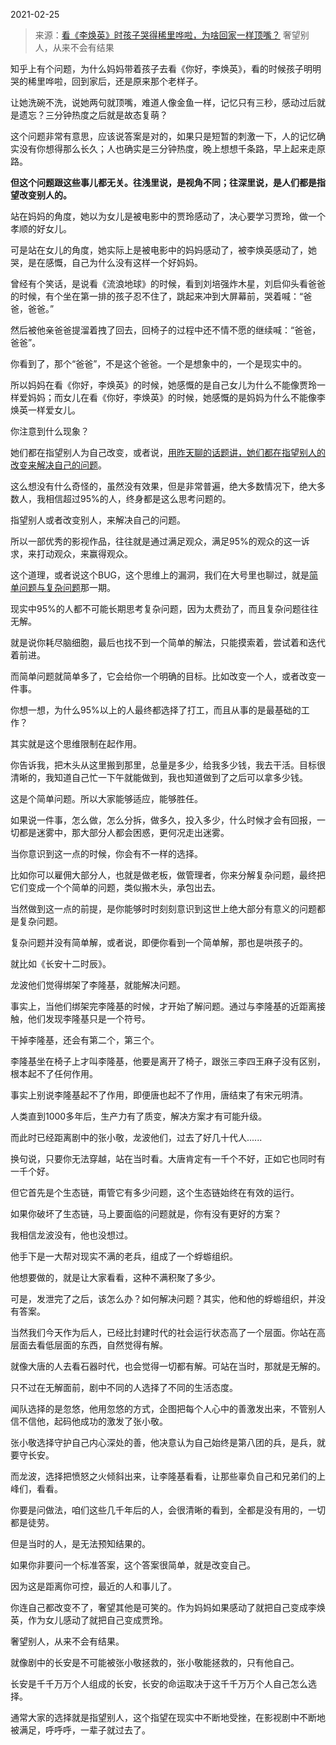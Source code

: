 2021-02-25

> 来源：[看《李焕英》时孩子哭得稀里哗啦，为啥回家一样顶嘴？](http://mp.weixin.qq.com/s?__biz=MzU3NDc5Nzc0NQ==&mid=2247499778&idx=2&sn=f9bf6d6ef21ea140b5b0090913e3f1a0&chksm=fd2e62dcca59ebca8384aa910600eb955213eb99bea1678db72a8841bf1fa6422e6d57b5876c&scene=27#wechat_redirect)
> 奢望别人，从来不会有结果

知乎上有个问题，为什么妈妈带着孩子去看《你好，李焕英》，看的时候孩子明明哭的稀里哗啦，回到家后，还是原来那个老样子。  

  

让她洗碗不洗，说她两句就顶嘴，难道人像金鱼一样，记忆只有三秒，感动过后就是遗忘？三分钟热度之后就是故态复萌？

  

这个问题非常有意思，应该说答案是对的，如果只是短暂的刺激一下，人的记忆确实没有你想得那么长久；人也确实是三分钟热度，晚上想想千条路，早上起来走原路。  

  

 **但这个问题跟这些事儿都无关。往浅里说，是视角不同；往深里说，是人们都是指望改变别人的。**

  

站在妈妈的角度，她以为女儿是被电影中的贾玲感动了，决心要学习贾玲，做一个孝顺的好女儿。  

  

可是站在女儿的角度，她实际上是被电影中的妈妈感动了，被李焕英感动了，她哭，是在感慨，自己为什么没有这样一个好妈妈。

  

曾经有个笑话，是说看《流浪地球》的时候，看到刘培强炸木星，刘启仰头看爸爸的时候，有个坐在第一排的孩子忍不住了，跳起来冲到大屏幕前，哭着喊：“爸爸，爸爸。”

  

然后被他亲爸爸提溜着拽了回去，回椅子的过程中还不情不愿的继续喊：“爸爸，爸爸”。

  

你看到了，那个“爸爸”，不是这个爸爸。一个是想象中的，一个是现实中的。

  

所以妈妈在看《你好，李焕英》的时候，她感慨的是自己女儿为什么不能像贾玲一样爱妈妈；而女儿在看《你好，李焕英》的时候，她感慨的是妈妈为什么不能像李焕英一样爱女儿。

  

你注意到什么现象？  

  

她们都在指望别人为自己改变，或者说，[用昨天聊的话题讲，她们都在指望别人的改变来解决自己的问题](http://mp.weixin.qq.com/s?__biz=MzU3NDc5Nzc0NQ==&mid=2247499739&idx=1&sn=3127c11b6c057d592b85d5c965c7a75e&chksm=fd2e5d05ca59d4134b9c7f09a105fc8856038977abf8b22e29604f3a91c06b6325f57ecd0781&scene=21#wechat_redirect)。

  

这么想没有什么奇怪的，虽然没有效果，但是非常普遍，绝大多数情况下，绝大多数人，我相信超过95%的人，终身都是这么思考问题的。  

  

指望别人或者改变别人，来解决自己的问题。

  

所以一部优秀的影视作品，往往就是通过满足观众，满足95%的观众的这一诉求，来打动观众，来赢得观众。  

  

这个道理，或者说这个BUG，这个思维上的漏洞，我们在大号里也聊过，就是[简单问题与复杂问题](https://mp.weixin.qq.com/s?__biz=MzU0MjYwNDU2Mw==&mid=2247496370&idx=1&sn=6377f579b3d547a723fc5630d07e4330&chksm=fb1a9ececc6d17d8641b3f03f8777cf9606729e2e332ae1d592f8112f422f5d5fa0d16c2f86b&token=92570035&lang=zh_CN&scene=21#wechat_redirect)那一期。  

  

现实中95%的人都不可能长期思考复杂问题，因为太费劲了，而且复杂问题往往无解。  

  

就是说你耗尽脑细胞，最后也找不到一个简单的解法，只能摸索着，尝试着和迭代着前进。

  

而简单问题就简单多了，它会给你一个明确的目标。比如改变一个人，或者改变一件事。  

  

你想一想，为什么95%以上的人最终都选择了打工，而且从事的是最基础的工作？  

  

其实就是这个思维限制在起作用。

  

你告诉我，把木头从这里搬到那里，总量是多少，给我多少钱，我去干活。目标很清晰的，我知道自己忙一下午就能做到，我也知道做到了之后可以拿多少钱。  

  

这是个简单问题。所以大家能够适应，能够胜任。  

  

如果说一件事，怎么做，怎么分拆，做多久，投入多少，什么时候才会有回报，一切都是迷雾中，那大部分人都会困惑，更何况走出迷雾。  

  

当你意识到这一点的时候，你会有不一样的选择。  

  

比如你可以雇佣大部分人，也就是做老板，做管理者，你来分解复杂问题，最终把它们变成一个个简单的问题，类似搬木头，承包出去。

  

当然做到这一点的前提，是你能够时时刻刻意识到这世上绝大部分有意义的问题都是复杂问题。

  

复杂问题并没有简单解，或者说，即便你看到一个简单解，那也是哄孩子的。

  

就比如《长安十二时辰》。

  

龙波他们觉得绑架了李隆基，就能解决问题。  

  

事实上，当他们绑架完李隆基的时候，才开始了解问题。通过与李隆基的近距离接触，他们发现李隆基只是一个符号。

  

干掉李隆基，还会有第二个，第三个。

  

李隆基坐在椅子上才叫李隆基，他要是离开了椅子，跟张三李四王麻子没有区别，根本起不了任何作用。  
  

事实上别说李隆基起不了作用，即便唐也起不了作用，唐结束了有宋元明清。

  

人类直到1000多年后，生产力有了质变，解决方案才有可能升级。

  

而此时已经距离剧中的张小敬，龙波他们，过去了好几十代人......

  

换句说，只要你无法穿越，站在当时看。大唐肯定有一千个不好，正如它也同时有一千个好。

  

但它首先是个生态链，甭管它有多少问题，这个生态链始终在有效的运行。  

  

如果你破坏了生态链，马上要面临的问题就是，你有没有更好的方案？

  

我相信龙波没有，他也没想过。  

  

他手下是一大帮对现实不满的老兵，组成了一个蜉蝣组织。

  

他想要做的，就是让大家看看，这种不满积聚了多少。  

  

可是，发泄完了之后，该怎么办？如何解决问题？其实，他和他的蜉蝣组织，并没有答案。

  

当然我们今天作为后人，已经比封建时代的社会运行状态高了一个层面。你站在高层面去看低层面的东西，自然觉得有解。  

  

就像大唐的人去看石器时代，也会觉得一切都有解。可站在当时，那就是无解的。

  

只不过在无解面前，剧中不同的人选择了不同的生活态度。

  

闻队选择的是忽悠，他用忽悠的方式，企图把每个人心中的善激发出来，不管别人信不信他，起码他成功的激发了张小敬。

  

张小敬选择守护自己内心深处的善，他决意认为自己始终是第八团的兵，是兵，就要守长安。  

  

而龙波，选择把愤怒之火倾斜出来，让李隆基看看，让那些辜负自己和兄弟们的上峰们，看看。  

  

你要是问做法，咱们这些几千年后的人，会很清晰的看到，全都是没有用的，一切都是徒劳。  

  

但是当时的人，是无法预知结果的。

  

如果你非要问一个标准答案，这个答案很简单，就是改变自己。

  

因为这是距离你可控，最近的人和事儿了。

  

你连自己都改变不了，奢望其他是可笑的。作为妈妈如果感动了就把自己变成李焕英，作为女儿感动了就把自己变成贾玲。

  

奢望别人，从来不会有结果。

  

就像剧中的长安是不可能被张小敬拯救的，张小敬能拯救的，只有他自己。

  

长安是千千万万个人组成的长安，长安的命运取决于这千千万万个人自己怎么选择。

  

通常大家的选择就是指望别人，这个指望在现实中不断地受挫，在影视剧中不断地被满足，呼呼呼，一辈子就过去了。

